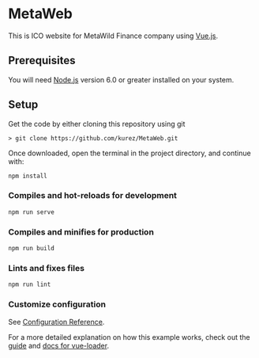 # MetaWeb

This is ICO website  for MetaWild Finance company using [Vue.js](https://vuejs.org/).

## Prerequisites
You will need [Node.js](https://nodejs.org) version 6.0 or greater installed on your system.

## Setup

Get the code by either cloning this repository using git

    > git clone https://github.com/kurez/MetaWeb.git

Once downloaded, open the terminal in the project directory, and continue with:

```
npm install
```

### Compiles and hot-reloads for development
```
npm run serve
```

### Compiles and minifies for production
```
npm run build
```

### Lints and fixes files
```
npm run lint
```

### Customize configuration
See [Configuration Reference](https://cli.vuejs.org/config/).

For a more detailed explanation on how this example works, check out the [guide](http://vuejs-templates.github.io/webpack/) and [docs for vue-loader](http://vuejs.github.io/vue-loader).
